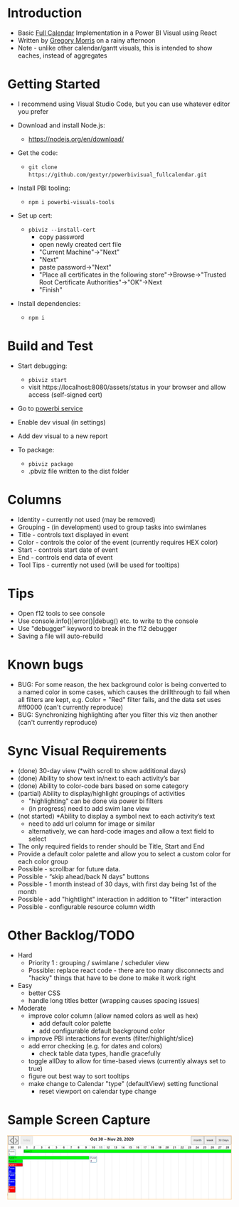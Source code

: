 # Introduction 
* Basic [Full Calendar](https://fullcalendar.io/) Implementation in a Power BI Visual using React
* Written by [Gregory Morris](mailto:gmorris@microsoft.com) on a rainy afternoon
* Note - unlike other calendar/gantt visuals, this is intended to show eaches, instead of aggregates

# Getting Started
* I recommend using Visual Studio Code, but you can use whatever editor you prefer
* Download and install Node.js:
    * https://nodejs.org/en/download/
* Get the code: 
    * ```git clone https://github.com/gextyr/powerbivisual_fullcalendar.git```
* Install PBI tooling:
    * ```npm i powerbi-visuals-tools```

* Set up cert: 
    * ```pbiviz --install-cert```
        * copy password
        * open newly created cert file
        * "Current Machine"->"Next"
        * "Next"
        * paste password->"Next"
        * "Place all certificates in the following store"->Browse->"Trusted Root Certificate Authorities"->"OK"->Next
        * "Finish"

* Install dependencies:
    * ```npm i```

# Build and Test
* Start debugging:
    * ```pbiviz start```
    * visit https://localhost:8080/assets/status in your browser and allow access (self-signed cert)

* Go to [powerbi service](https://www.powerbi.com)
* Enable dev visual (in settings)
* Add dev visual to a new report

* To package:
    * ```pbiviz package```
    * .pbviz file written to the dist folder

# Columns
* Identity - currently not used (may be removed)
* Grouping - (in development) used to group tasks into swimlanes
* Title - controls text displayed in event
* Color - controls the color of the event (currently requires HEX color)
* Start - controls start date of event
* End - controls end data of event
* Tool Tips - currently not used (will be used for tooltips)

# Tips
* Open f12 tools to see console
* Use console.info()|error()|debug() etc. to write to the console
* Use "debugger" keyword to break in the f12 debugger
* Saving a file will auto-rebuild

# Known bugs
* BUG: For some reason, the hex background color is being converted to a named color in some cases, which causes the drillthrough to fail when all filters are kept, e.g. Color = "Red" filter fails, and the data set uses #ff0000 (can't currently reproduce)
* BUG: Synchronizing highlighting after you filter this viz then another (can't currently reproduce)

# Sync Visual Requirements 
* (done) 30-day view (*with scroll to show additional days)  
* (done) Ability to show text in/next to each activity’s bar 
* (done) Ability to color-code bars based on some category 
* (partial) Ability to display/highlight groupings of activities 
	* "highlighting" can be done via power bi filters
	* (in progress) need to add swim lane view
* (not started) *Ability to display a symbol next to each activity’s text 
	* need to add url column for image or similar
	* alternatively, we can hard-code images and allow a text field to select
* The only required fields to render should be Title, Start and End
* Provide a default color palette and allow you to select a custom color for each color group
* Possible - scrollbar for future data.
* Possible - “skip ahead/back N days” buttons
* Possible - 1 month instead of 30 days, with first day being 1st of the month
* Possible - add "hightlight" interaction in addition to "filter" interaction
* Possible - configurable resource column width

# Other Backlog/TODO
* Hard
    * Priority 1 : grouping / swimlane / scheduler view
    * Possible: replace react code - there are too many disconnects and "hacky" things that have to be done to make it work right
* Easy
    * better CSS
    * handle long titles better (wrapping causes spacing issues)
* Moderate
    * improve color column (allow named colors as well as hex)
        * add default color palette
        * add configurable default background color
    * improve PBI interactions for events (filter/highlight/slice)
    * add error checking (e.g. for dates and colors)
        * check table data types, handle gracefully
    * toggle allDay to allow for time-based views (currently always set to true)
    * figure out best way to sort tooltips
    * make change to Calendar "type" (defaultView) setting functional
        * reset viewport on calendar type change

# Sample Screen Capture
![30 day gridview screen capture](/assets/screenshot.png)
